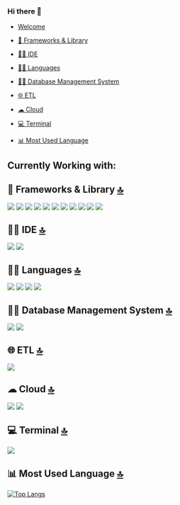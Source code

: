 ### Hi there 👋

<!--
**lgarced/lgarced** is a ✨ _special_ ✨ repository because its `README.md` (this file) appears on your GitHub profile.

Here are some ideas to get you started:

- 🔭 I’m currently working on ...
- 🌱 I’m currently learning ...
- 👯 I’m looking to collaborate on ...
- 🤔 I’m looking for help with ...
- 💬 Ask me about ...
- 📫 How to reach me: ...
- 😄 Pronouns: ...
- ⚡ Fun fact: ...
-->

- [Welcome](#welcome)

 - [🚀 Frameworks & Library](#-frameworks--library-)
 - [👩‍💻 IDE](#-ide-)
 - [👩‍💻 Languages](#-languages-)
 - [👨‍💻 Database Management System](#-database-management-system-)
 - [ 🌐 ETL ](#ETL)
 - [☁ Cloud](#-cloud-)
 - [💻 Terminal](#-terminal-)
 - [📊 Most Used Language](#-most-used-language-)

## Currently Working with:


## 🚀 Frameworks & Library [🔝](#welcome)
<img src="https://img.shields.io/badge/.NET-512BD4?10style=for-the-badge&logo=dotnet&logoColor=white" /> <img src="https://img.shields.io/badge/Express%20js-000000?10style=for-the-badge&logo=express&logoColor=white"/> <img src= "https://img.shields.io/badge/Font_Awesome-339AF0?10style=for-the-badge&logo=fontawesome&logoColor=white">  <img src="https://img.shields.io/badge/GitHub%20Pages-222222?10style=for-the-badge&logo=GitHub%20Pages&logoColor=white" />  <img src="https://img.shields.io/badge/Insomnia-5849be?10style=for-the-badge&logo=Insomnia&logoColor=white"/> <img src="https://img.shields.io/badge/React-20232A?10style=for-the-badge&logo=react&logoColor=61DAFB" /> <img src="https://img.shields.io/badge/Sass-CC6699?10style=for-the-badge&logo=sass&logoColor=white" />   <ing src="https://img.shields.io/badge/Apollo%20GraphQL-311C87?10&style=for-the-badge&logo=Apollo%20GraphQL&logoColor=white" /> 
 <img src="https://img.shields.io/badge/Material%20Ui-007FFF?10style=for-the-badge&logo=mui&logoColor=white" />
 <img src="https://img.shields.io/badge/Docker-2CA5E0?10style=for-the-badge&logo=docker&logoColor=white"/>
  <img src="https://img.shields.io/badge/Apollo%20GraphQL-311C87?10&style=for-the-badge&logo=Apollo%20GraphQL&logoColor=white" />
  <img src="https://img.shields.io/badge/npm-CB3837?10style=for-the-badge&logo=npm&logoColor=white"/>

## 👩‍💻 IDE [🔝](#welcome)

<img src="https://img.shields.io/badge/VSCode-0078D4?10style=for-the-badge&logo=visual%20studio%20code&logoColor=white" />  <img src="https://img.shields.io/badge/Visual_Studio-5C2D91?10style=for-the-badge&logo=visual%20studio&logoColor=white" />  

## 👩‍💻 Languages [🔝](#welcome)
<img src="https://img.shields.io/badge/CSS3-1572B6?10style=for-the-badge&logo=css3&logoColor=white" />   <img src="https://img.shields.io/badge/HTML5-E34F26?10style=for-the-badge&logo=html5&logoColor=white" />  <img src="https://img.shields.io/badge/JavaScript-323330?10style=for-the-badge&logo=javascript&logoColor=F7DF1E" />  <img src="https://img.shields.io/badge/C%23-239120?10style=for-the-badge&logo=c-sharp&logoColor=white" />     
  
 
 ## 👨‍💻 Database Management System [🔝](#welcome)
 <img src="https://img.shields.io/badge/Microsoft_SQL_Server-CC2927?10style=for-the-badge&logo=microsoft-sql-server&logoColor=white" /> 
 <img src="https://img.shields.io/badge/PostgreSQL-316192?10style=for-the-badge&logo=postgresql&logoColor=white" /> 
 
 ## 🌐 ETL [🔝](#welcome)
 <img src="https://img.shields.io/badge/Databricks-FF3621?10style=for-the-badge&logo=Databricks&logoColor=white" />

## ☁ Cloud [🔝](#welcome)
<img src="https://img.shields.io/badge/Azure_DevOps-0078D7?10style=for-the-badge&logo=azure-devops&logoColor=white" />   <img src="https://img.shields.io/badge/Amazon AWS-FF9900?10style=for-the-badge&logo=amazonaws&logoColor=white" /> 

## 💻 Terminal [🔝](#welcome)
 <img src="https://img.shields.io/badge/powershell-5391FE?10style=for-the-badge&logo=powershell&logoColor=white" />    

## 📊 Most Used Language [🔝](#welcome)
[![Top Langs](https://github-readme-stats.vercel.app/api/top-langs/username=lgarced&layout=compact)](https://github.com/lgarced/github-readme-stats)

  






